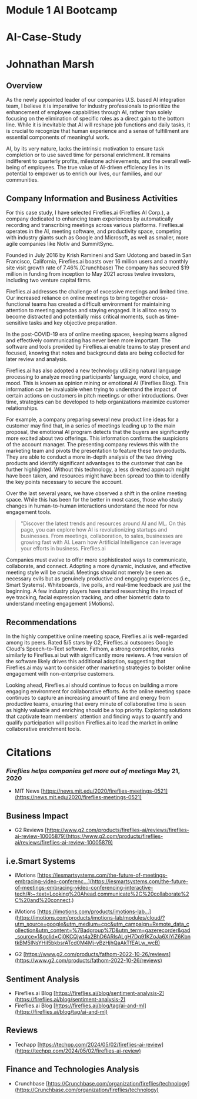 # Module 1 AI Bootcamp
# AI-Case-Study
# Johnathan Marsh

## Overview
As the newly appointed leader of our companies U.S. based AI integration team, I believe it is imperative for industry professionals to prioritize the enhancement of employee capabilities through AI, rather than solely focusing on the elimination of specific roles as a direct gain to the bottom line. While it is inevitable that AI will reshape job functions and daily tasks, it is crucial to recognize that human experience and a sense of fulfillment are essential components of meaningful work.

AI, by its very nature, lacks the intrinsic motivation to ensure task completion or to use saved time for personal enrichment. It remains indifferent to quarterly profits, milestone achievements, and the overall well-being of employees. The true value of AI-driven efficiency lies in its potential to empower us to enrich our lives, our families, and our communities.

## Company Information and Business Activities

For this case study, I have selected Fireflies.ai (Fireflies AI Corp.), a company dedicated to enhancing team experiences by automatically recording and transcribing meetings across various platforms. Fireflies.ai operates in the AI, meeting software, and productivity space, competing with industry giants such as Google and Microsoft, as well as smaller, more agile companies like Notiv and SummitSync.

Founded in July 2016 by Krish Ramineni and Sam Udotong and based in San Francisco, California, Fireflies.ai boasts over 16 million users and a monthly site visit growth rate of 7.46%.(Crunchbase) The company has secured $19 million in funding from inception to May 2021 across twelve investors, including two venture capital firms.

Fireflies.ai addresses the challenge of excessive meetings and limited time. Our increased reliance on online meetings to bring together cross-functional teams has created a difficult environment for maintaining attention to meeting agendas and staying engaged. It is all too easy to become distracted and potentially miss critical moments, such as time-sensitive tasks and key objective preparation.

In the post-COVID-19 era of online meeting spaces, keeping teams aligned and effectively communicating has never been more important. The software and tools provided by Fireflies.ai enable teams to stay present and focused, knowing that notes and background data are being collected for later review and analysis.

Fireflies.ai has also adopted a new technology utilizing natural language processing to analyze meeting participants' language, word choice, and mood. This is known as opinion mining or emotional AI (Fireflies Blog). This information can be invaluable when trying to understand the impact of certain actions on customers in pitch meetings or other introductions. Over time, strategies can be developed to help organizations maximize customer relationships.

For example, a company preparing several new product line ideas for a customer may find that, in a series of meetings leading up to the main proposal, the emotional AI program detects that the buyers are significantly more excited about two offerings. This information confirms the suspicions of the account manager. The presenting company reviews this with the marketing team and pivots the presentation to feature these two products. They are able to conduct a more in-depth analysis of the two driving products and identify significant advantages to the customer that can be further highlighted. Without this technology, a less directed approach might have been taken, and resources might have been spread too thin to identify the key points necessary to secure the account.

Over the last several years, we have observed a shift in the online meeting space. While this has been for the better in most cases, those who study changes in human-to-human interactions understand the need for new engagement tools. 
> "Discover the latest trends and resources around AI and ML. On this page, you can explore how AI is revolutionizing startups and businesses. From meetings, collaboration, to sales, businesses are growing fast with AI. Learn how Artificial Intelligence can leverage your efforts in business.
>Fireflies.ai

Companies must evolve to offer more sophisticated ways to communicate, collaborate, and connect. Adopting a more dynamic, inclusive, and effective meeting style will be crucial. Meetings should not merely be seen as necessary evils but as genuinely productive and engaging experiences (i.e., Smart Systems). Whiteboards, live polls, and real-time feedback are just the beginning. A few industry players have started researching the impact of eye tracking, facial expression tracking, and other biometric data to understand meeting engagement (iMotions).

## Recommendations

In the highly competitive online meeting space, Fireflies.ai is well-regarded among its peers. Rated 5/5 stars by G2, Fireflies.ai outscores Google Cloud's Speech-to-Text software. Fathom, a strong competitor, ranks similarly to Fireflies.ai but with significantly more reviews. A free version of the software likely drives this additional adoption, suggesting that Fireflies.ai may want to consider other marketing strategies to bolster online engagement with non-enterprise customers.

Looking ahead, Fireflies.ai should continue to focus on building a more engaging environment for collaborative efforts. As the online meeting space continues to capture an increasing amount of time and energy from productive teams, ensuring that every minute of collaborative time is seen as highly valuable and enriching should be a top priority. Exploring solutions that captivate team members' attention and finding ways to quantify and qualify participation will position Fireflies.ai to lead the market in online collaborative enrichment tools.

# Citations
### *Fireflies helps companies get more out of meetings* May 21, 2020
- MIT News [https://news.mit.edu/2020/fireflies-meetings-0521](https://news.mit.edu/2020/fireflies-meetings-0521)


## Business Impact
- G2 Reviews [https://www.g2.com/products/fireflies-ai/reviews/fireflies-ai-review-10005879](https://www.g2.com/products/fireflies-ai/reviews/fireflies-ai-review-10005879)

## i.e.Smart Systems
- iMotions [https://iesmartsystems.com/the-future-of-meetings-embracing-video-conferenc...](https://iesmartsystems.com/the-future-of-meetings-embracing-video-conferencing-interactive-tech/#:~:text=Looking%20Ahead,communicate%2C%20collaborate%2C%20and%20connect.)

- iMotions [https://imotions.com/products/imotions-lab...](https://imotions.com/products/imotions-lab/modules/cloud/?utm_source=google&utm_medium=cpc&utm_campaign=Remote_data_collection&utm_content=%7Badgroup%7D&utm_term=gazerecorder&gad_source=1&gclid=Cj0KCQjwt4a2BhD6ARIsALgH7Dq91KZoJa6XiYiZ6KbntkBM5INsYHiI5bkbsrATcd0M4Mj-yBzHjhQaAkTfEALw_wcB)

- G2 [https://www.g2.com/products/fathom-2022-10-26/reviews](https://www.g2.com/products/fathom-2022-10-26/reviews)

## Sentiment Analysis
- Fireflies.ai Blog [https://fireflies.ai/blog/sentiment-analysis-2](https://fireflies.ai/blog/sentiment-analysis-2)
- Fireflies.ai Blog [https://fireflies.ai/blog/tag/ai-and-ml](https://fireflies.ai/blog/tag/ai-and-ml)

## Reviews
- Techapp [https://techpp.com/2024/05/02/fireflies-ai-review](https://techpp.com/2024/05/02/fireflies-ai-review)

## Finance and Technologies Analysis 
- Crunchbase [https://Crunchbase.com/organization/fireflies/technology](https://Crunchbase.com/organization/fireflies/technology)
